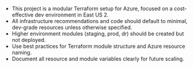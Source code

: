 <!-- Use this file to provide workspace-specific custom instructions to Copilot. For more details, visit https://code.visualstudio.com/docs/copilot/copilot-customization#_use-a-githubcopilotinstructionsmd-file -->

- This project is a modular Terraform setup for Azure, focused on a cost-effective dev environment in East US 2.
- All infrastructure recommendations and code should default to minimal, dev-grade resources unless otherwise specified.
- Higher environment modules (staging, prod, dr) should be created but not deployed.
- Use best practices for Terraform module structure and Azure resource naming.
- Document all resource and module variables clearly for future scaling.
